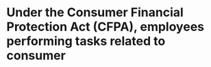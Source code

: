 # Under the Consumer Financial Protection Act (CFPA), employees performing tasks related to consumer